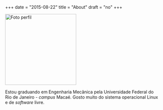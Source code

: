 +++
date = "2015-08-22"
title = "About"
draft = "no"
+++

<!-- <img align="left" src="/img/profile.png" alt="Foto perfil" style="width: 230px;" /> -->
<img src="/img/profile-230px.png" alt="Foto perfil" style="width: 230px;" />
<!-- ![profile](/img/profile-230px.png) -->

Estou graduando em Engenharia Mecânica pela Universidade Federal do Rio de Janeiro - *campus* Macaé. Gosto muito do sistema operacional Linux e de *software* livre.
